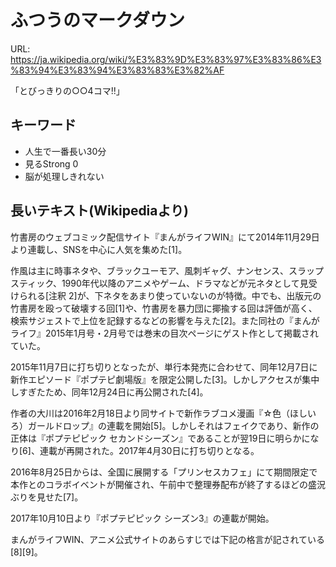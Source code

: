 # ふつうのマークダウン

URL: https://ja.wikipedia.org/wiki/%E3%83%9D%E3%83%97%E3%83%86%E3%83%94%E3%83%94%E3%83%83%E3%82%AF

「とびっきりの○○4コマ!!」

## キーワード

- 人生で一番長い30分
- 見るStrong 0
- 脳が処理しきれない

## 長いテキスト(Wikipediaより)

竹書房のウェブコミック配信サイト『まんがライフWIN』にて2014年11月29日より連載し、SNSを中心に人気を集めた[1]。

作風は主に時事ネタや、ブラックユーモア、風刺ギャグ、ナンセンス、スラップスティック、1990年代以降のアニメやゲーム、ドラマなどが元ネタとして見受けられる[注釈 2]が、下ネタをあまり使っていないのが特徴。中でも、出版元の竹書房を殴って破壊する回[1]や、竹書房を暴力団に揶揄する回は評価が高く、検索サジェストで上位を記録するなどの影響を与えた[2]。また同社の『まんがライフ』2015年1月号・2月号では巻末の目次ページにゲスト作として掲載されていた。

2015年11月7日に打ち切りとなったが、単行本発売に合わせて、同年12月7日に新作エピソード『ポプテピ劇場版』を限定公開した[3]。しかしアクセスが集中しすぎたため、同年12月24日に再公開された[4]。

作者の大川は2016年2月18日より同サイトで新作ラブコメ漫画『☆色（ほしいろ）ガールドロップ』の連載を開始[5]。しかしそれはフェイクであり、新作の正体は『ポプテピピック セカンドシーズン』であることが翌19日に明らかになり[6]、連載が再開された。2017年4月30日に打ち切りとなる。

2016年8月25日からは、全国に展開する「プリンセスカフェ」にて期間限定で本作とのコラボイベントが開催され、午前中で整理券配布が終了するほどの盛況ぶりを見せた[7]。

2017年10月10日より『ポプテピピック シーズン3』の連載が開始。

まんがライフWIN、アニメ公式サイトのあらすじでは下記の格言が記されている[8][9]。
